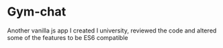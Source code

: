 # Gym-chat
Another vanilla js app I created I university, reviewed the code and altered some of the features to be ES6 compatible
